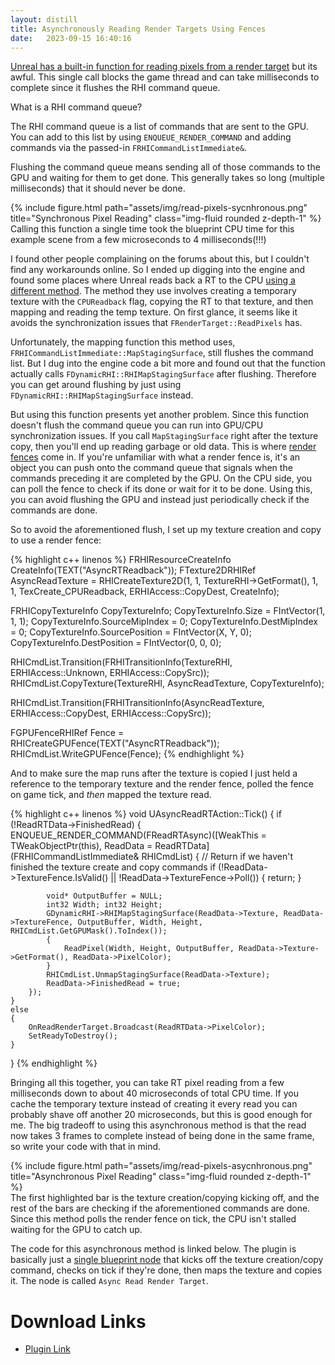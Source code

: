 ```yaml
---
layout: distill
title: Asynchronously Reading Render Targets Using Fences
date:   2023-09-15 16:40:16
---
```


[Unreal has a built-in function for reading pixels from a render target](https://github.com/EpicGames/UnrealEngine/blob/5ccd1d8b91c944d275d04395a037636837de2c56/Engine/Source/Runtime/Engine/Private/UnrealClient.cpp#L61) but its awful. This single call blocks the game thread and can take milliseconds to complete since it flushes the RHI command queue.

<div class="fake-img l-body">
<p>
What is a RHI command queue?

The RHI command queue is a list of commands that are sent to the GPU. You can add to this list by using `ENQUEUE_RENDER_COMMAND` and adding commands via the passed-in `FRHICommandListImmediate&`.

Flushing the command queue means sending all of those commands to the GPU and waiting for them to get done. This generally takes so long (multiple milliseconds) that it should never be done.
</p>
</div>

<div class="row justify-content-sm-center">
    <div class="col-sm mt-3 mt-md-0">
        {% include figure.html path="assets/img/read-pixels-sycnhronous.png" title="Synchronous Pixel Reading" class="img-fluid rounded z-depth-1" %}
    </div>
</div>
<div class="caption">
    Calling this function a single time took the blueprint CPU time for this example scene from a few microseconds to 4 milliseconds(!!!)
</div>

I found other people complaining on the forums about this, but I couldn't find any workarounds online. So I ended up digging into the engine and found some places where Unreal reads back a RT to the CPU [using a different method](https://github.com/EpicGames/UnrealEngine/blob/5ccd1d8b91c944d275d04395a037636837de2c56/Engine/Plugins/Experimental/GPULightmass/Source/GPULightmass/Private/Scene/Scene.cpp#L1733). The method they use involves creating a temporary texture with the `CPUReadback` flag, copying the RT to that texture, and then mapping and reading the temp texture. On first glance, it seems like it avoids the synchronization issues that `FRenderTarget::ReadPixels` has.

Unfortunately, the mapping function this method uses, `FRHICommandListImmediate::MapStagingSurface`, still flushes the command list. But I dug into the engine code a bit more and found out that the function actually calls `FDynamicRHI::RHIMapStagingSurface` after flushing. Therefore you can get around flushing by just using `FDynamicRHI::RHIMapStagingSurface` instead.

But using this function presents yet another problem. Since this function doesn't flush the command queue you can run into GPU/CPU synchronization issues. If you call `MapStagingSurface` right after the texture copy, then you'll end up reading garbage or old data. This is where [render fences](https://learn.microsoft.com/en-us/windows/win32/api/d3d12/nn-d3d12-id3d12fence) come in. If you're unfamiliar with what a render fence is, it's an object you can push onto the command queue that signals when the commands preceding it are completed by the GPU. On the CPU side, you can poll the fence to check if its done or wait for it to be done. Using this, you can avoid flushing the GPU and instead just periodically check if the commands are done.

So to avoid the aforementioned flush, I set up my texture creation and copy to use a render fence:

{% highlight c++ linenos %}
FRHIResourceCreateInfo CreateInfo(TEXT("AsyncRTReadback"));
FTexture2DRHIRef AsyncReadTexture = RHICreateTexture2D(1, 1, TextureRHI->GetFormat(), 1, 1, TexCreate_CPUReadback, ERHIAccess::CopyDest, CreateInfo);

FRHICopyTextureInfo CopyTextureInfo;
CopyTextureInfo.Size = FIntVector(1, 1, 1);
CopyTextureInfo.SourceMipIndex = 0;
CopyTextureInfo.DestMipIndex = 0;
CopyTextureInfo.SourcePosition = FIntVector(X, Y, 0);
CopyTextureInfo.DestPosition = FIntVector(0, 0, 0);

RHICmdList.Transition(FRHITransitionInfo(TextureRHI, ERHIAccess::Unknown, ERHIAccess::CopySrc));
RHICmdList.CopyTexture(TextureRHI, AsyncReadTexture, CopyTextureInfo);

RHICmdList.Transition(FRHITransitionInfo(AsyncReadTexture, ERHIAccess::CopyDest, ERHIAccess::CopySrc));

FGPUFenceRHIRef Fence = RHICreateGPUFence(TEXT("AsyncRTReadback"));
RHICmdList.WriteGPUFence(Fence);
{% endhighlight %}

And to make sure the map runs after the texture is copied I just held a reference to the temporary texture and the render fence, polled the fence on game tick, and _then_ mapped the texture read.

{% highlight c++ linenos %}
void UAsyncReadRTAction::Tick()
{
	if (!ReadRTData->FinishedRead)
	{
        ENQUEUE_RENDER_COMMAND(FReadRTAsync)([WeakThis = TWeakObjectPtr<UAsyncReadRTAction>(this), ReadData = ReadRTData](FRHICommandListImmediate& RHICmdList)
		{
			// Return if we haven't finished the texture create and copy commands
			if (!ReadData->TextureFence.IsValid() || !ReadData->TextureFence->Poll())
			{
				return;
			}

			void* OutputBuffer = NULL;
			int32 Width; int32 Height;
			GDynamicRHI->RHIMapStagingSurface(ReadData->Texture, ReadData->TextureFence, OutputBuffer, Width, Height, RHICmdList.GetGPUMask().ToIndex());
			{
				ReadPixel(Width, Height, OutputBuffer, ReadData->Texture->GetFormat(), ReadData->PixelColor);
			}
			RHICmdList.UnmapStagingSurface(ReadData->Texture);
			ReadData->FinishedRead = true;
		});
	}
	else
	{
		OnReadRenderTarget.Broadcast(ReadRTData->PixelColor);
		SetReadyToDestroy();
	}
}
{% endhighlight %}

Bringing all this together, you can take RT pixel reading from a few milliseconds down to about 40 microseconds of total CPU time. If you cache the temporary texture instead of creating it every read you can probably shave off another 20 microseconds, but this is good enough for me. The big tradeoff to using this asynchronous method is that the read now takes 3 frames to complete instead of being done in the same frame, so write your code with that in mind.

<div class="row justify-content-sm-center">
    <div class="col-sm mt-3 mt-md-0">
        {% include figure.html path="assets/img/read-pixels-asycnhronous.png" title="Asynchronous Pixel Reading" class="img-fluid rounded z-depth-1" %}
    </div>
</div>
<div class="caption">
    The first highlighted bar is the texture creation/copying kicking off, and the rest of the bars are checking if the aforementioned commands are done. Since this method polls the render fence on tick, the CPU isn't stalled waiting for the GPU to catch up.
</div>

The code for this asynchronous method is linked below. The plugin is basically just a [single blueprint node](https://github.com/nicholas477/AsyncReadRT/blob/main/Source/AsyncReadRT/Private/AsyncReadRTAction.cpp) that kicks off the texture creation/copy command, checks on tick if they're done, then maps the texture and copies it. The node is called `Async Read Render Target`.

# Download Links

- [Plugin Link](https://github.com/nicholas477/AsyncReadRT/)

